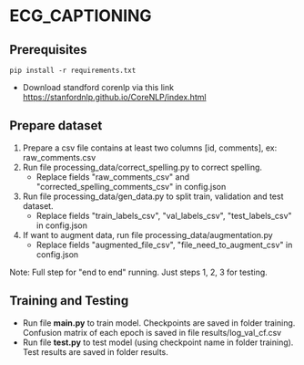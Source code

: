 # ECG_CAPTIONING



## Prerequisites
```
pip install -r requirements.txt
```

- Download standford corenlp via this link https://stanfordnlp.github.io/CoreNLP/index.html

## Prepare dataset

1. Prepare a csv file contains at least two columns [id, comments], ex: raw_comments.csv
2. Run file processing_data/correct_spelling.py to correct spelling.
   - Replace fields "raw_comments_csv" and "corrected_spelling_comments_csv" in config.json
3. Run file processing_data/gen_data.py to split train, validation and test dataset.
   - Replace fields "train_labels_csv", "val_labels_csv", "test_labels_csv" in config.json
4. If want to augment data, run file processing_data/augmentation.py
   - Replace fields "augmented_file_csv", "file_need_to_augment_csv" in config.json

Note: Full step for "end to end" running. Just steps 1, 2, 3 for testing.

## Training and Testing

- Run file **main.py** to train model. Checkpoints are saved in folder training. Confusion matrix of each epoch is saved in file results/log_val_cf.csv
- Run file **test.py** to test model (using checkpoint name in folder training). Test results are saved in folder results.

